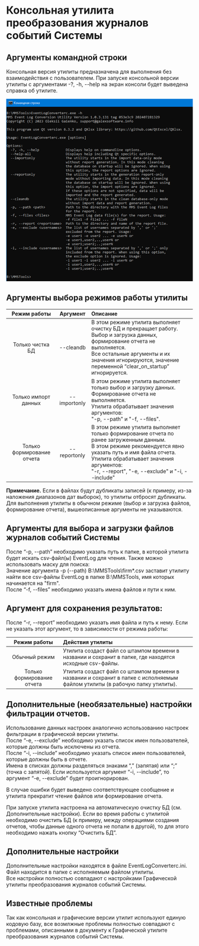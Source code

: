 # Консольная утилита преобразования журналов событий Системы

## Аргументы командной строки

Консольная версия утилиты предназначена для выполнения без взаимодействия с пользователем.
При запуске консольной версии утилиты с аргументами -?, -h, --help на экран консоли будет выведена справка об утилите.

![Основное окно](screens/main_screen.png)

## Аргументы выбора режимов работы утилиты
  
| Режим работы | Аргумент | Описание |
|:-:|:-:|:-|
| Только чистка БД | --cleandb | В этом режиме утилита выполняет очистку БД и прекращает работу. Выбор и загрузка данных, формирование отчета не выполняется.<br>Все остальные аргументы и их значения игнорируются, значение переменной “clear_on_startup” игнорируется. |
| Только импорт данных | --importonly | В этом режиме утилита выполняет только выбор и загрузку данных. Формирование отчета не выполняется.<br>Утилита обрабатывает значения аргументов:<br>"-p, --path" и "-f, --files". |
| Только формирование отчета | --reportonly | В этом режиме утилита выполняет только формирование отчета по ранее загруженным данным.<br>В этом режиме рекомендуется явно указать путь и имя файла отчета.<br>Утилита обрабатывает значения аргументов:<br>"-r, --report", "-e, --exclude" и "-i, --include" |

**Примечание.** Если в файлах будут дубликаты записей (к примеру, из-за наложения диапазонов дат выборок), то утилиты отбросят дубликаты.
Для выполнения утилиты в обычном режиме (выбор и загрузка файлов, формирование отчета), вышеописанные аргументы не указываются.

## Аргументы для выбора и загрузки файлов журналов событий Системы

После “-p, --path” необходимо указать путь к папке, в которой утилита будет искать csv-файл(ы) EventLog для чтения. Также можно использовать маску для поиска:  
Значение аргумента -p (--path) B:\MMSTools\firm*.csv заставит утилиту найти все csv-файлы EventLog в папке B:\MMSTools, имя которых начинается на "firm".  
После “-f, --files” необходимо указать имена файлов и пути к ним.

## Аргумент для сохранения результатов:

После “-r, --report” необходимо указать имя файла и путь к нему. Если не указать этот аргумент, то в зависимости от режима работы:

| Режим работы | Действия утилиты |
|:-:|:-|
| Обычный режим | Утилита создаст файл со штампом времени в названии и сохранит в папке, где находятся исходные csv-файлы. |
| Только формирование отчета | Утилита создаст файл со штампом времени в названии и сохранит в папке с исполняемым файлом утилиты (в рабочую папку утилиты). |

## Дополнительные (необязательные) настройки фильтрации отчетов.

Использование данных настроек аналогично использованию настроек фильтрации в  графической версии утилиты.  
После “-e, --exclude” необходимо указать список имен пользователей, которые должны быть исключены из отчета.  
После “-i, --include” необходимо указать список имен пользователей, которые должны быть в отчете.  
Имена в списках должны разделяться знаками “,” (запятая) или “;” (точка с запятой). Если используется аргумент “-i, --include”, то аргумент “-e, --exclude” будет проигнорирован.

В случае ошибки будет выведено соответствующее сообщение и утилита прекратит чтение файлов или формирование отчета.

При запуске утилита настроена на автоматическую очистку БД (см. Дополнительные настройки). Если во время работы с утилитой необходимо очистить БД (к примеру, между операциями создания отчетов, чтобы данные одного отчета не попали в другой), то для этого необходимо нажать кнопку “Очистить БД”.

## Дополнительные настройки

Дополнительные настройки находятся в файле EventLogConverterc.ini. Файл находится в папке с исполняемым файлом утилиты.  
Все настройки полностью совпадают с настройками Графической утилиты преобразования журналов событий Системы.

## Известные проблемы

Так как консольная и графические версии утилит используют единую кодовую базу, все возмлжные проблемы полностью совпадают с проблемами, описанными в документу к Графической утилите преобразования журналов событий Системы.
